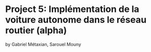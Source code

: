 # Project 5: Implémentation de la voiture autonome dans le réseau routier (alpha)
by Gabriel Métaxian, Sarouel Mouny
